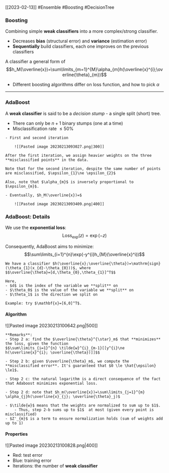 [[2023-02-13]] #Ensemble #Boosting #DecisionTree 

### Boosting
Combining simple **weak classifiers** into a more complex/strong classifier.
- Decreases **bias** (structural error) and **variance** (estimation error)
- **Sequentially** build classifiers, each one improves on the previous classifiers

A classifier a general form of
$$h_M(\overline{x})=\sum\limits_{m=1}^{M}\alpha_{m}h(\overline{x}^{i};\overline{\theta}_{m})$$

- Different boosting algorithms differ on loss function, and how to pick $\alpha$

---

### AdaBoost
A **weak classifier** is said to be a *decision stump* - a single split (short) tree.
- There can only be $n+1$ binary stumps (one at a time)
- Misclassification rate $\le 50\%$

```ad-example
- First and second iteration

	![[Pasted image 20230213093027.png|300]]

After the first iteration, we assign heavier weights on the three **misclassified points** in the data.

Note that for the second iteration, despite the same number of points are misclassified, $\epsilon_{1}\ne \epsilon_{2}$

Also, note that $\alpha_{m}$ is inversely proportional to $\epsilon_{m}$.

- Eventually, $h_M(\overline{x})=$

	![[Pasted image 20230213093409.png|400]]

```

### AdaBoost: Details
We use the **exponential loss**:
$$\mathrm{Loss}_{\mathrm{exp}}(z)=\exp(-z)$$

Consequently, AdaBoost aims to minimize:
$$\sum\limits_{i=1}^{n}\exp(-y^{i}h_{M}(\overline{x}^i))$$

```ad-example
We have a classifier $h(\overline{x};\overline{\theta})=\mathrm{sign}(\theta_{1}(x_{d}-\theta_{0}))$, where
$$\overline{\theta}=[d,\theta_{0},\theta_{1}]^T$$

Here,
- $d$ is the index of the variable we **split** on
- $\theta_0$ is the value of the variable we **split** on
- $\theta_1$ is the direction we split on

Example: try $\mathbf{x}=[6,0]^T$.

```


#### Algorithm
![[Pasted image 20230213100642.png|500]]

```ad-note
**Remarks**:
- Step 2 a: find the $\overline{\theta}^{\star}_m$ that **minimizes** the loss, given the function
$$\sum\limits_{i=1}^{n} \tilde{w}^{i}_{m-1}[[y^{i}\ne h(\overline{x}^{i}; \overline{\theta})]]$$

- Step 2 b: given $\overline{\theta}_m$, we compute the **misclassified error**. It's guaranteed that $0 \le \hat{\epsilon} \le1$.

- Step 2 c: the natural logarithm is a direct consequence of the fact that Adaboost minimizes exponential loss.

- Step 2 d: note that $h_m(\overline{x})=\sum\limits_{j=1}^{m} \alpha_{j}h(\overline{x}_{j}; \overline{\theta}_j)$
```


```ad-note
- $\tilde{w}$ means that the weights are normalized to sum up to $1$. 
	- Thus, step 2-b sums up to $1$  at most (given every point is misclassified)
- $Z'_{m}$ is a term to ensure normalization holds (sum of weights add up to 1)
```

#### Properties
![[Pasted image 20230213100828.png|400]]

- Red: test error
- Blue: training error
- Iterations: the number of **weak classifier**
